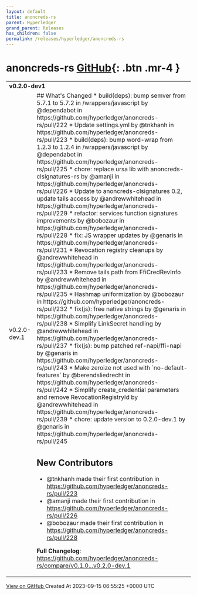 ```yaml
---
layout: default
title: anoncreds-rs
parent: Hyperledger
grand_parent: Releases
has_children: false
permalink: /releases/hyperledger/anoncreds-rs
---
```


# anoncreds-rs <span class="fs-3 right-align">[GitHub](https://github.com/hyperledger/anoncreds-rs){: .btn .mr-4 }</span>


<div>
    <table>
        <tr>
            <td colspan="2">
                <b>
                    v0.2.0-dev1
                </b>
            </td>
        </tr>
        <tr>
            <td>
                <span class="chip">
                    v0.2.0-dev.1
                </span>
            </td>
            <td>
                ## What's Changed
* build(deps): bump semver from 5.7.1 to 5.7.2 in /wrappers/javascript by @dependabot in https://github.com/hyperledger/anoncreds-rs/pull/222
* Update settings.yml by @tnkhanh in https://github.com/hyperledger/anoncreds-rs/pull/223
* build(deps): bump word-wrap from 1.2.3 to 1.2.4 in /wrappers/javascript by @dependabot in https://github.com/hyperledger/anoncreds-rs/pull/225
* chore: replace ursa lib with anoncreds-clsignatures-rs by @amanji in https://github.com/hyperledger/anoncreds-rs/pull/226
* Update to anoncreds-clsignatures 0.2, update tails access by @andrewwhitehead in https://github.com/hyperledger/anoncreds-rs/pull/229
* refactor: services function signatures improvements by @bobozaur in https://github.com/hyperledger/anoncreds-rs/pull/228
* fix: JS wrapper updates by @genaris in https://github.com/hyperledger/anoncreds-rs/pull/231
* Revocation registry cleanups by @andrewwhitehead in https://github.com/hyperledger/anoncreds-rs/pull/233
* Remove tails path from FfiCredRevInfo by @andrewwhitehead in https://github.com/hyperledger/anoncreds-rs/pull/235
* Hashmap uniformization by @bobozaur in https://github.com/hyperledger/anoncreds-rs/pull/232
* fix(js): free native strings by @genaris in https://github.com/hyperledger/anoncreds-rs/pull/238
* Simplify LinkSecret handling by @andrewwhitehead in https://github.com/hyperledger/anoncreds-rs/pull/237
* fix(js): bump patched ref-napi/ffi-napi by @genaris in https://github.com/hyperledger/anoncreds-rs/pull/243
* Make zeroize not used with `no-default-features` by @berendsliedrecht in https://github.com/hyperledger/anoncreds-rs/pull/242
* Simplify create_credential parameters and remove RevocationRegistryId by @andrewwhitehead in https://github.com/hyperledger/anoncreds-rs/pull/239
* chore: update version to 0.2.0-dev.1 by @genaris in https://github.com/hyperledger/anoncreds-rs/pull/245

## New Contributors
* @tnkhanh made their first contribution in https://github.com/hyperledger/anoncreds-rs/pull/223
* @amanji made their first contribution in https://github.com/hyperledger/anoncreds-rs/pull/226
* @bobozaur made their first contribution in https://github.com/hyperledger/anoncreds-rs/pull/228

**Full Changelog**: https://github.com/hyperledger/anoncreds-rs/compare/v0.1.0...v0.2.0-dev.1
            </td>
        </tr>
    </table>
    <a href="https://github.com/hyperledger/anoncreds-rs/releases/tag/v0.2.0-dev.1" class=".btn">
        View on GitHub
    </a>
    <span class="right-align">
        Created At 2023-09-15 06:55:25 +0000 UTC
    </span>
</div>

